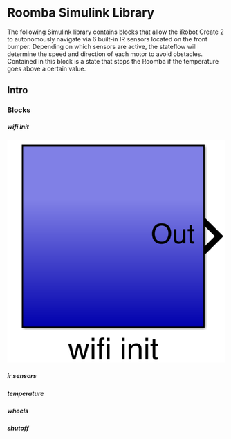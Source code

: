 # Roomba Simulink Library
The following Simulink library contains blocks that allow the iRobot Create 2 to autonomously navigate via 6 built-in IR sensors located on the front bumper. Depending on which sensors are active, the stateflow will determine the speed and direction of each motor to avoid obstacles. Contained in this block is a state that stops the Roomba if the temperature goes above a certain value.
## Intro

### Blocks
##### **wifi init**

![Image of Wifi Init](https://github.com/asoussan/markdown_images/blob/master/wifi%20init.png)

##### **ir sensors**


##### **temperature**


##### **wheels**


##### **shutoff**
